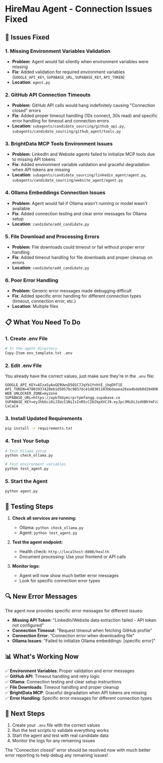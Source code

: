 # HireMau Agent - Connection Issues Fixed

## 🔧 Issues Fixed

### 1. **Missing Environment Variables Validation**
- **Problem**: Agent would fail silently when environment variables were missing
- **Fix**: Added validation for required environment variables (`GOOGLE_API_KEY`, `SUPABASE_URL`, `SUPABASE_KEY`, `API_TOKEN`)
- **Location**: `agent.py`

### 2. **GitHub API Connection Timeouts**
- **Problem**: GitHub API calls would hang indefinitely causing "Connection closed" errors
- **Fix**: Added proper timeout handling (10s connect, 30s read) and specific error handling for timeout and connection errors
- **Location**: `subagents/candidate_sourcing/github_api.py`, `subagents/candidate_sourcing/github_agent/tools.py`

### 3. **BrightData MCP Tools Environment Issues**
- **Problem**: LinkedIn and Website agents failed to initialize MCP tools due to missing API tokens
- **Fix**: Added environment variable validation and graceful degradation when API tokens are missing
- **Location**: `subagents/candidate_sourcing/linkedin_agent/agent.py`, `subagents/candidate_sourcing/website_agent/agent.py`

### 4. **Ollama Embeddings Connection Issues**
- **Problem**: Agent would fail if Ollama wasn't running or model wasn't available
- **Fix**: Added connection testing and clear error messages for Ollama setup
- **Location**: `candidate/add_candidate.py`

### 5. **File Download and Processing Errors**
- **Problem**: File downloads could timeout or fail without proper error handling
- **Fix**: Added timeout handling for file downloads and proper cleanup on errors
- **Location**: `candidate/add_candidate.py`

### 6. **Poor Error Handling**
- **Problem**: Generic error messages made debugging difficult
- **Fix**: Added specific error handling for different connection types (timeout, connection error, etc.)
- **Location**: Multiple files

## 📋 What You Need To Do

### 1. **Create .env File**
```bash
# In the agent directory
Copy-Item env_template.txt .env
```

### 2. **Edit .env File**
You already have the correct values, just make sure they're in the `.env` file:
```
GOOGLE_API_KEY=AIzaSyAoGE9UwsD5Q1C7JqYb1YnhtE_jbqDhT1E
API_TOKEN=47003937428eb1d5057bc9857dc41d8301103bbdaaea26ea4bdeb0d2040904be
WEB_UNLOCKER_ZONE=myzone
SUPABASE_URL=https://opkfbbymirprtpmfangg.supabase.co
SUPABASE_KEY=eyJhbGciOiJIUzI1NiIsInR5cCI6IkpXVCJ9.eyJpc3MiOiJzdXBhYmFzZSIsInJlZiI6Im9wa2ZiYnltaXJwcnRwbWZhbmdnIiwicm9sZSI6ImFub24iLCJpYXQiOjE3NTE0NTI0ODIsImV4cCI6MjA2NzAyODQ4Mn0.VlmEA9uMZ2V2rTvUZO7z5nGTLnF3jcue_Q2z-CxCaC4
```

### 3. **Install Updated Requirements**
```bash
pip install -r requirements.txt
```

### 4. **Test Your Setup**
```bash
# Test Ollama setup
python check_ollama.py

# Test environment variables
python test_agent.py
```

### 5. **Start the Agent**
```bash
python agent.py
```

## 🎯 Testing Steps

1. **Check all services are running:**
   - Ollama: `python check_ollama.py`
   - Agent: `python test_agent.py`

2. **Test the agent endpoint:**
   - Health check: `http://localhost:8000/health`
   - Document processing: Use your frontend or API calls

3. **Monitor logs:**
   - Agent will now show much better error messages
   - Look for specific connection error types

## 🔍 New Error Messages

The agent now provides specific error messages for different issues:

- **Missing API Token**: "LinkedIn/Website data extraction failed - API token not configured"
- **Connection Timeout**: "Request timeout when fetching GitHub profile"
- **Connection Error**: "Connection error when downloading file"
- **Ollama Issues**: "Failed to initialize Ollama embeddings: [specific error]"

## 📊 What's Working Now

✅ **Environment Variables**: Proper validation and error messages  
✅ **GitHub API**: Timeout handling and retry logic  
✅ **Ollama**: Connection testing and clear setup instructions  
✅ **File Downloads**: Timeout handling and proper cleanup  
✅ **BrightData MCP**: Graceful degradation when API tokens are missing  
✅ **Error Handling**: Specific error messages for different connection types  

## 🚀 Next Steps

1. Create your `.env` file with the correct values
2. Run the test scripts to validate everything works
3. Start the agent and test with real candidate data
4. Monitor the logs for any remaining issues

The "Connection closed" error should be resolved now with much better error reporting to help debug any remaining issues! 
